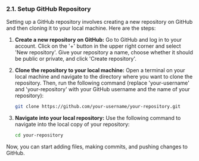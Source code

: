 ### 2.1. Setup GitHub Repository

Setting up a GitHub repository involves creating a new repository on GitHub and then cloning it to your local machine. Here are the steps:

1. **Create a new repository on GitHub:** Go to GitHub and log in to your account. Click on the '+' button in the upper right corner and select 'New repository'. Give your repository a name, choose whether it should be public or private, and click 'Create repository'.

2. **Clone the repository to your local machine:** Open a terminal on your local machine and navigate to the directory where you want to clone the repository. Then, run the following command (replace 'your-username' and 'your-repository' with your GitHub username and the name of your repository):
   ```bash
   git clone https://github.com/your-username/your-repository.git
   ```
3. **Navigate into your local repository:** Use the following command to navigate into the local copy of your repository:
   ```bash
   cd your-repository
   ```
Now, you can start adding files, making commits, and pushing changes to GitHub.